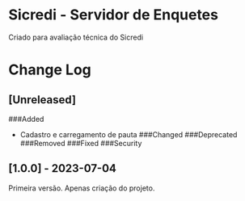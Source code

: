 # Sicredi - Servidor de Enquetes
Criado para avaliação técnica do Sicredi

# Change Log

## [Unreleased]
###Added
- Cadastro e carregamento de pauta
###Changed
###Deprecated
###Removed
###Fixed
###Security

## [1.0.0] - 2023-07-04
Primeira versão. Apenas criação do projeto.